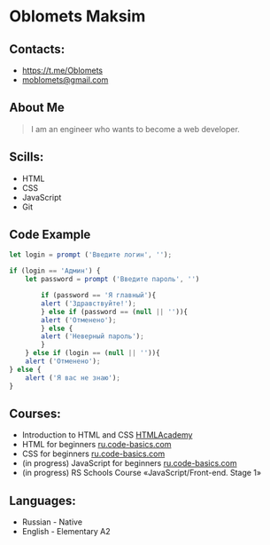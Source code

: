 # Oblomets Maksim

## Contacts:
* https://t.me/Oblomets
* moblomets@gmail.com

## About Me
> I am an engineer who wants to become a web developer.

## Scills:
* HTML
* CSS
* JavaScript
* Git

## Code Example
```javascript
let login = prompt ('Введите логин', '');

if (login == 'Админ') {
    let password = prompt ('Введите пароль', '')

        if (password == 'Я главный'){
        alert ('Здравствуйте!');
        } else if (password == (null || '')){
        alert ('Отменено');
        } else {
        alert ('Неверный пароль');
        }
    } else if (login == (null || '')){
    alert ('Отменено');
} else {
    alert ('Я вас не знаю');
}
```

## Courses:
* Introduction to HTML and CSS [HTMLAcademy](https://htmlacademy.ru/courses/basic-html-css)
* HTML for beginners [ru.code-basics.com](https://ru.code-basics.com/languages/html)
* CSS for beginners [ru.code-basics.com](https://ru.code-basics.com/languages/css)
* (in progress) JavaScript for beginners [ru.code-basics.com](https://ru.code-basics.com/languages/javascript)
* (in progress) RS Schools Course «JavaScript/Front-end. Stage 1» 

## Languages:
* Russian - Native
* English - Elementary А2
